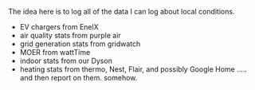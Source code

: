 The idea here is to log all of the data I can log about local conditions.
 - EV chargers from EnelX
 - air quality stats from purple air
 - grid generation stats from gridwatch
 - MOER from wattTime
 - indoor stats from our Dyson
 - heating stats from thermo, Nest, Flair, and possibly Google Home
..... and then report on them. somehow.
